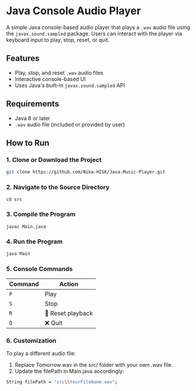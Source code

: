 # Java Console Audio Player

A simple Java console-based audio player that plays a `.wav` audio file using the `javax.sound.sampled` package. Users can interact with the player via keyboard input to play, stop, reset, or quit.

## Features

- Play, stop, and reset `.wav` audio files
- Interactive console-based UI
- Uses Java's built-in `javax.sound.sampled` API

## Requirements

- Java 8 or later
- `.wav` audio file (included or provided by user)

## How to Run

### 1. Clone or Download the Project

```bash
git clone https://github.com/Nika-HISK/Java-Music-Player.git
```
### 2. Navigate to the Source Directory
```
cd src
```
### 3. Compile the Program
```
javac Main.java
```
### 4. Run the Program
```bash
java Main
```

### 5. Console Commands

| Command | Action            |
| ------- | ----------------- |
| `P`     |     Play          |
| `S`     |     Stop          |
| `R`     | 🔄 Reset playback |
| `Q`     | ❌ Quit           |

### 6. Customization
To play a different audio file:
1. Replace Tomorrow.wav in the src/ folder with your own .wav file.
2. Update the filePath in Main.java accordingly:
```bash
String filePath = "src\\YourFileName.wav";
```



